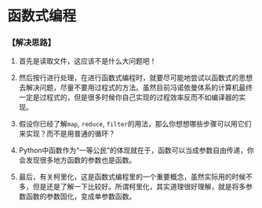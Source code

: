 # 函数式编程

### 【解决思路】

1. 首先是读取文件，这应该不是什么大问题吧！

2. 然后按行进行处理，在进行函数式编程时，就要尽可能地尝试以函数式的思想去解决问题，尽量不要用过程式的方法。虽然目前冯诺依曼体系的计算机最终一定是过程式的，但是很多时候你自己实现的过程效率反而不如编译器的实现。

3. 假设你已经了解`map`, `reduce`, `filter`的用法，那么你想想哪些步骤可以用它们来实现？而不是用普通的循环？

4. Python中函数作为“一等公民”的体现就在于，函数可以当成参数自由传递，你会发现很多地方函数的参数也是函数。

5. 最后，有关柯里化，这是函数式编程里的一个重要概念，虽然实际用的时候不多，但是还是了解一下比较好。所谓柯里化，其实道理很好理解，就是将多参数函数的参数固化，变成单参数函数。

   ​

